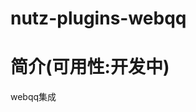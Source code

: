 nutz-plugins-webqq
==================================

简介(可用性:开发中)
==================================

webqq集成